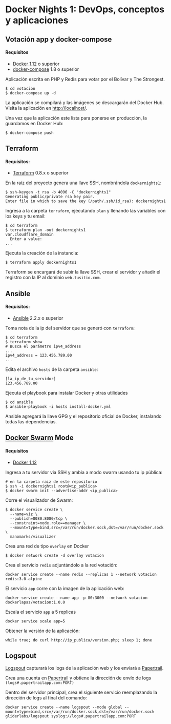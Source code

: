 # Docker Nights 1: DevOps, conceptos y aplicaciones

## Votación app y docker-compose

#### Requisitos

- [Docker 1.12](https://www.docker.com/) o superior
- [docker-compose](https://github.com/docker/compose/releases) 1.8 o superior

Aplicación escrita en PHP y Redis para votar por el Bolívar y The Strongest.

``` shell
$ cd votacion
$ docker-compose up -d
```
La aplicación se compilará y las imágenes se descargarán del Docker Hub. Visita la aplicación en [http://localhost/](http://localhost/).

Una vez que la aplicación este lista para ponerse en producción, la guardamos en Docker Hub:

``` shell
$ docker-compose push
```

## Terraform

#### Requisitos:

* [Terraform](https://www.terraform.io) 0.8.x o superior

En la raíz del proyecto genera una llave SSH, nombrándola `dockernights1`:

``` shell
$ ssh-keygen -t rsa -b 4096 -C "dockernights1"
Generating public/private rsa key pair.
Enter file in which to save the key (/path/.ssh/id_rsa): dockernights1
```

Ingresa a la carpeta `terraform`, ejecutando `plan` y llenando las variables con los keys y tu email:

``` shell
$ cd terraform
$ terraform plan -out dockernights1
var.cloudflare_domain
  Enter a value:
...
```
Ejecuta la creación de la instancia:

``` shell
$ terraform apply dockernights1
```

Terraform se encargará de subir la llave SSH, crear el servidor y añadir el registro con la IP al dominio `web.tusitio.com`.

## Ansible

#### Requisitos:

* [Ansible](https://www.ansible.com) 2.2.x o superior

Toma nota de la ip del servidor que se generó con `terraform`:

``` shell
$ cd terraform
$ terraform show
# Busca el parámetro ipv4_address
...
ipv4_address = 123.456.789.00
...

```

Edita el archivo `hosts` de la carpeta `ansible`:

``` shell
[la_ip_de_tu_servidor]
123.456.789.00
```
Ejecuta el playbook para instalar Docker y otras utilidades

``` shell
$ cd ansible
$ ansible-playbook -i hosts install-docker.yml
```

Ansible agregará la llave GPG y el repositorio oficial de Docker, instalando todas las dependencias.

## [Docker Swarm](https://docs.docker.com/engine/swarm/) Mode

#### Requisitos
* [Docker 1.12](https://www.docker.com/)

Ingresa a tu servidor via SSH y ambia a modo swarm usando tu ip pública:

``` shell
# en la carpeta raiz de este repositorio
$ ssh -i dockernights1 root@<ip_publica>
$ docker swarm init --advertise-addr <ip_publica>
```
Corre el visualizador de Swarm:

``` shell
$ docker service create \
  --name=viz \
  --publish=8080:8080/tcp \
  --constraint=node.role==manager \
  --mount=type=bind,src=/var/run/docker.sock,dst=/var/run/docker.sock \
  manomarks/visualizer
```

Crea una red de tipo `overlay` en Docker

``` shell
$ docker network create -d overlay votacion
```

Crea el servicio `redis` adjuntándolo a la red votación:

``` shell
docker service create --name redis --replicas 1 --network votacion redis:3.0-alpine
```

El servicio `app` corre con la imagen de la aplicación web:

``` shell
docker service create --name app -p 80:3000 --network votacion dockerlapaz/votacion:1.0.0
```

Escala el servicio `app` a 5 replicas

``` shell
docker service scale app=5
```

Obtener la versión de la aplicación:

``` shell
while true; do curl http://ip_publica/version.php; sleep 1; done
```

## Logspout

[Logspout](https://github.com/gliderlabs/logspout) capturará los logs de la aplicación web y los enviará a [Papertrail](https://papertrailapp.com/).

Crea una cuenta en [Papertrail](https://papertrailapp.com/) y obtiene la dirección de envío de logs `(logs#.papertrailapp.com:PORT)`

Dentro del servidor principal, crea el siguiente servicio reemplazando la dirección de logs al final del comando:

``` shell
docker service create --name logspout --mode global --mount=type=bind,src=/var/run/docker.sock,dst=/var/run/docker.sock gliderlabs/logspout syslog://logs#.papertrailapp.com:PORT
```


